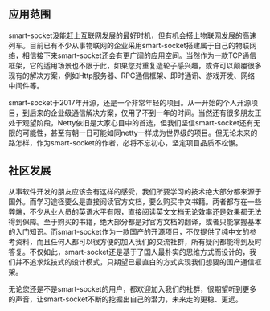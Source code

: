 ## 应用范围
smart-socket没能赶上互联网发展的最好时机，但有机会搭上物联网发展的高速列车。目前已有不少从事物联网的企业采用smart-socket搭建属于自己的物联网络，相信接下来smart-socket还会有更广阔的应用空间。当然作为一款TCP通信框架，它的适用场景也不限于此，如果您对重复造轮子感兴趣，或许可以颠覆很多现有的解决方案，例如Http服务器、RPC通信框架、即时通讯、游戏开发、网络中间件等。

smart-socket于2017年开源，还是一个非常年轻的项目。从一开始的个人开源项目，到后来的企业级通信解决方案，仅用了不到一年的时间。当然还有很多朋友正处于观望阶段，Netty依旧是大家心目中的首选，但我们坚信smart-socket还有无限的可能性，甚至有朝一日可能如同netty一样成为世界级的项目。但无论未来的路怎样，作为smart-socket的作者，必将不忘初心，坚定项目品质不松懈。

## 社区发展
从事软件开发的朋友应该会有这样的感受，我们所要学习的技术绝大部分都来源于国外。而学习途径要么是直接阅读官方文档，要么购买中文书籍。两者都存在一些弊端，不少从业人员的英语水平有限，直接阅读英文文档无论效率还是效果都无法得到保障。至于购买的书籍，绝大部分都是对官方文档的翻译，或者只能掌握基本的入门知识。而smart-socket作为一款国产的开源项目，不仅提供了纯中文的参考资料，而且任何人都可以很方便的加入我们的交流社群，所有疑问都能得到及时答复。不仅如此，smart-socket还是基于了国人最朴实的思维方式而设计的，我们并不追求炫技式的设计模式，只期望已最直白的方式实现我们想要的国产通信框架。

无论您还是不是smart-socket的用户，都欢迎加入我们的社群，很期望听到更多的声音，让smart-socket不断的挖掘出自己的潜力，未来走的更稳、更远。

